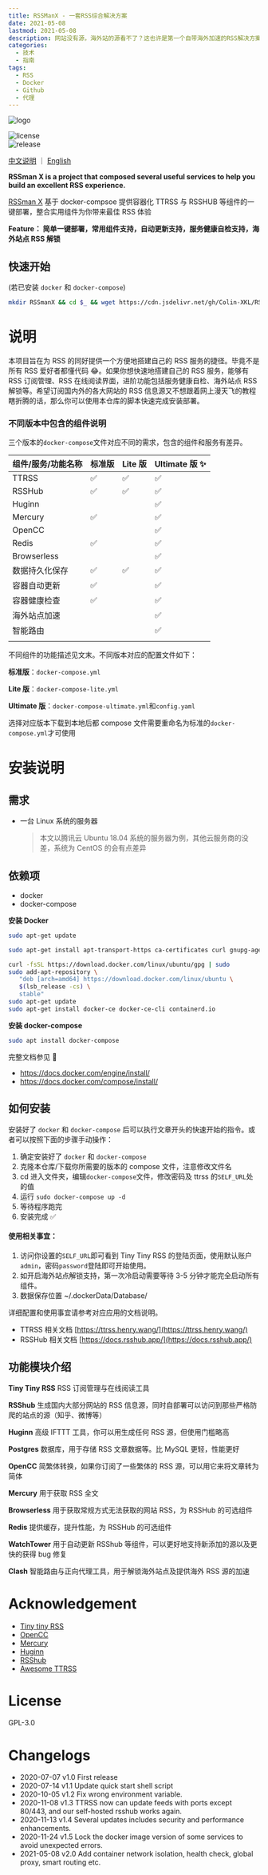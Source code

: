 ```yaml
---
title: RSSManX - 一套RSS综合解决方案
date: 2021-05-08
lastmod: 2021-05-08
description: 网站没有源，海外站的源看不了？这也许是第一个自带海外加速的RSS解决方案
categories:
  - 技术
  - 指南
tags:
  - RSS
  - Docker
  - Github
  - 代理
---
```

![logo](https://cdn.jsdelivr.net/gh/Colin-XKL/RSSmanX/.github/logo.png)

![license](https://img.shields.io/github/license/Colin-XKL/RSSmanX)  
![release](https://img.shields.io/github/v/release/Colin-XKL/RSSmanX)  

[中文说明](https://github.com/Colin-XKL/RSSmanX/blob/master/README-zh_cn.md) ｜ [English](https://github.com/Colin-XKL/RSSmanX/)

**RSSman X is a project that composed several useful services to help you build an excellent RSS experience.**

[RSSman X](https://github.com/Colin-XKL/RSSmanX) 基于 docker-compsoe 提供容器化 TTRSS 与 RSSHUB 等组件的一键部署，整合实用组件为你带来最佳 RSS 体验

**Feature： 简单一键部署，常用组件支持，自动更新支持，服务健康自检支持，海外站点 RSS 解锁**

## 快速开始

(若已安装 `docker` 和 `docker-compose`)

```bash
mkdir RSSmanX && cd $_ && wget https://cdn.jsdelivr.net/gh/Colin-XKL/RSSmanX/docker-compose.yml && sudo docker-compose up -d
```

# 说明

本项目旨在为 RSS 的同好提供一个方便地搭建自己的 RSS 服务的捷径。毕竟不是所有 RSS 爱好者都懂代码 😂。如果你想快速地搭建自己的 RSS 服务，能够有 RSS 订阅管理、RSS 在线阅读界面，进阶功能包括服务健康自检、海外站点 RSS 解锁等。希望订阅国内外的各大网站的 RSS 信息源又不想跟着网上漫天飞的教程瞎折腾的话，那么你可以使用本仓库的脚本快速完成安装部署。

### 不同版本中包含的组件说明

三个版本的`docker-compose`文件对应不同的需求，包含的组件和服务有差异。

| 组件/服务/功能名称 | 标准版 | Lite 版 | Ultimate 版 ✨ |
| ------------------ | ------ | ------- | -------------- |
| TTRSS              | ✅     | ✅      | ✅             |
| RSSHub             | ✅     | ✅      | ✅             |
| Huginn             |        |         | ✅             |
| Mercury            | ✅     |         | ✅             |
| OpenCC             |        |         | ✅             |
| Redis              | ✅     |         | ✅             |
| Browserless        |        |         | ✅             |
| 数据持久化保存     | ✅     | ✅      | ✅             |
| 容器自动更新       | ✅     |         | ✅             |
| 容器健康检查       | ✅     |         | ✅             |
| 海外站点加速       |        |         | ✅             |
| 智能路由           |        |         | ✅             |
|                    |        |         |                |

不同组件的功能描述见文末。不同版本对应的配置文件如下：

**标准版**：`docker-compose.yml`

**Lite 版**：`docker-compose-lite.yml`

**Ultimate 版**：`docker-compose-ultimate.yml`和`config.yaml`

选择对应版本下载到本地后都 compose 文件需要重命名为标准的`docker-compose.yml`才可使用

# 安装说明

## 需求

- 一台 Linux 系统的服务器

  > 本文以腾讯云 Ubuntu 18.04 系统的服务器为例，其他云服务商的没差，系统为 CentOS 的会有点差异

## 依赖项

- docker
- docker-compose

**安装 Docker**

```bash
sudo apt-get update

sudo apt-get install apt-transport-https ca-certificates curl gnupg-agent software-properties-common

curl -fsSL https://download.docker.com/linux/ubuntu/gpg | sudo
sudo add-apt-repository \
   "deb [arch=amd64] https://download.docker.com/linux/ubuntu \
   $(lsb_release -cs) \
   stable"
sudo apt-get update
sudo apt-get install docker-ce docker-ce-cli containerd.io
```

**安装 docker-compose**

```bash
sudo apt install docker-compose
```

完整文档参见 📕

- https://docs.docker.com/engine/install/
- https://docs.docker.com/compose/install/

## 如何安装

安装好了 `docker` 和 `docker-compose` 后可以执行文章开头的快速开始的指令。或者可以按照下面的步骤手动操作：

1. 确定安装好了 `docker` 和 `docker-compose`
2. 克隆本仓库/下载你所需要的版本的 compose 文件，注意修改文件名
3. cd 进入文件夹，编辑`docker-compose`文件，修改密码及 ttrss 的`SELF_URL`处的值
4. 运行 `sudo docker-compose up -d`
5. 等待程序跑完
6. 安装完成 ✅

#### 使用相关事宜：

1. 访问你设置的`SELF_URL`即可看到 Tiny Tiny RSS 的登陆页面，使用默认账户`admin`，密码`password`登陆即可开始使用。
2. 如开启海外站点解锁支持，第一次冷启动需要等待 3-5 分钟才能完全启动所有组件。
3. 数据保存位置 ~/.dockerData/Database/

详细配置和使用事宜请参考对应应用的文档说明。

- TTRSS 相关文档 [https://ttrss.henry.wang/](https://ttrss.henry.wang/)
- RSSHub 相关文档 [https://docs.rsshub.app/](https://docs.rsshub.app/)

## 功能模块介绍

**Tiny Tiny RSS**
RSS 订阅管理与在线阅读工具

**RSShub**
生成国内大部分网站的 RSS 信息源，同时自部署可以访问到那些严格防爬的站点的源（知乎、微博等）

**Huginn**
高级 IFTTT 工具，你可以用生成任何 RSS 源，但使用门槛略高

**Postgres**
数据库，用于存储 RSS 文章数据等。比 MySQL 更轻，性能更好

**OpenCC**
简繁体转换，如果你订阅了一些繁体的 RSS 源，可以用它来将文章转为简体

**Mercury**
用于获取 RSS 全文

**Browserless**
用于获取常规方式无法获取的网站 RSS，为 RSSHub 的可选组件

**Redis**
提供缓存，提升性能，为 RSSHub 的可选组件

**WatchTower**
用于自动更新 RSShub 等组件，可以更好地支持新添加的源以及更快的获得 bug 修复

**Clash**
智能路由与正向代理工具，用于解锁海外站点及提供海外 RSS 源的加速

# Acknowledgement

- [Tiny tiny RSS](https://tt-rss.org/)
- [OpenCC](https://github.com/BYVoid/OpenCC)
- [Mercury](https://github.com/postlight/mercury-parser)
- [Huginn](https://github.com/huginn/huginn)
- [RSShub](https://github.com/DIYgod/RSSHub)
- [Awesome TTRSS](https://github.com/HenryQW/Awesome-TTRSS)

# License

GPL-3.0

# Changelogs

- 2020-07-07 v1.0 First release
- 2020-07-14 v1.1 Update quick start shell script
- 2020-10-05 v1.2 Fix wrong environment variable.
- 2020-11-08 v1.3 TTRSS now can update feeds with ports except 80/443, and our self-hosted rsshub works again.
- 2020-11-13 v1.4 Several updates includes security and performance enhancements.
- 2020-11-24 v1.5 Lock the docker image version of some services to avoid unexpected errors.
- 2021-05-08 v2.0 Add container network isolation, health check, global proxy, smart routing etc.

